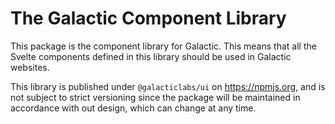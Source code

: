 <h1 align="centre">The Galactic Component Library</h1>

This package is the component library for Galactic. This means that all the Svelte components defined
in this library should be used in Galactic websites.

This library is published under `@galacticlabs/ui` on https://npmjs.org, and is not subject to strict
versioning since the package will be maintained in accordance with out design, which can change at
any time.

